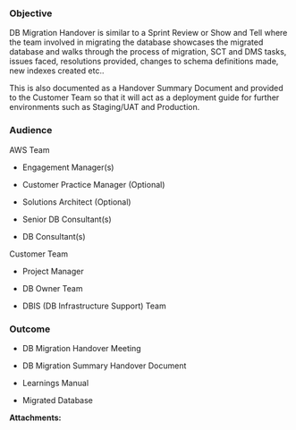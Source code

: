 ### Objective

DB Migration Handover is similar to a Sprint Review or Show and Tell where the team involved in migrating the database showcases the migrated database and walks through the process of migration, SCT and DMS tasks, issues faced, resolutions provided, changes to schema definitions made, new indexes created etc..

This is also documented as a Handover Summary Document and provided to the Customer Team so that it will act as a deployment guide for further environments such as Staging/UAT and Production.

### Audience

AWS Team

*   Engagement Manager(s)
    
*   Customer Practice Manager (Optional)
    
*   Solutions Architect (Optional)
    
*   Senior DB Consultant(s)
    
*   DB Consultant(s)
    

Customer Team

*   Project Manager
    
*   DB Owner Team
    
*   DBIS (DB Infrastructure Support) Team
    

### Outcome 

*   DB Migration Handover Meeting
    
*   DB Migration Summary Handover Document
    
*   Learnings Manual
    
*   Migrated Database

 **Attachments:** 

